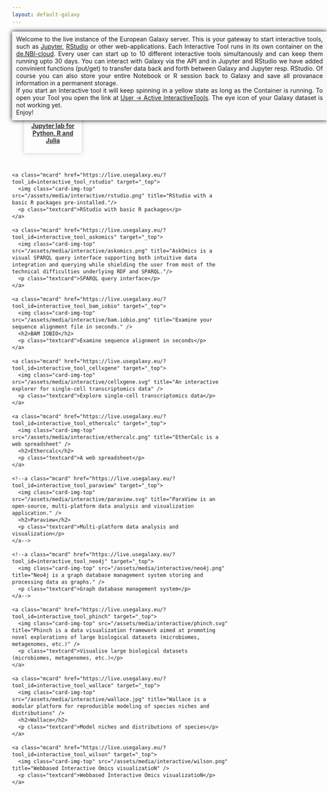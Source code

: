 ```yaml
---
layout: default-galaxy
---
```

<style type="text/css">
#maincontainer {
width: 100% !important;
padding-left: 0px !important;
}

.mcard {
  box-shadow: 0px 0px 10px #ccc;
  display: flex;
  width: 21%;
  flex-direction: column;
  margin: 2em;
  padding: 1em;
}
.mcard .card-img-top {
  width: 100%;
}
.mcard h2{
  text-align: center;
  color: #333;
  padding: 0.5em;
}
.mcard:hover {
  box-shadow: 0px 0px 10px black;
}

.flex-container {
  padding: 0;
  margin: 0;
  list-style: none;

  display: -webkit-box;
  display: -moz-box;
  display: -ms-flexbox;
  display: -webkit-flex;
  display: flex;

  -webkit-flex-flow: row wrap;
  justify-content: flex-start;
  margin-top: 7%;
}

.mcard img {
margin: auto;
}

.live-header-text {
  text-align: justify;
  overflow: hidden;
  position: fixed;
  padding: 1%;
  background-color: #f8f8f8;
  box-shadow: 0px 0px 10px black;
}

.textcard {
  margin-bottom: 0.5em;
  color: #333;
  text-align: center;
  font-weight: bold;
}

</style>
<div class="live-header-text">
    Welcome to the live instance of the European Galaxy server. This is your gateway to start interactive tools, such as
    <a href="https://jupyter.org/">Jupyter</a>, <a href="https://rstudio.com/">RStudio</a> or other web-applications.
    Each Interactive Tool runs in its own container on the <a href="https://www.denbi.de/cloud" target="_blank">de.NBI-cloud</a>. 
    Every user can start up to 10 different interactive tools simultanously and can keep them running upto 30 days.
    You can interact with Galaxy via the API and in Jupyter and RStudio we have added convinient functions (put/get) to transfer data
    back and forth between Galaxy and Jupyter resp. RStudio. Of course you can also store your entire Notebook or R session back to Galaxy and
    save all provanace information in a permanent storage.
    <br/>
    If you start an Interactive tool it will keep spinning in a yellow state as long as the Container is running. To open your Tool you open the link
    at <a href="https://live.usegalaxy.eu/interactivetool_entry_points/list" target="_top">User → Active InteractiveTools</a>. The eye icon of your Galaxy dataset
    is not working yet.
    <br/>
    Enjoy!
</div>
<br/>
<div class="flex-container">
    <a class="mcard" href="https://live.usegalaxy.eu/?tool_id=interactive_tool_jupyter_notebook" target="_top">
      <img class="card-img-top" src="https://jupyter.org/assets/main-logo.svg" title="Jupyter Lab with various kernerls including Python, R and Julia" />
      <p class="textcard">Jupyter lab for Python, R and Julia</p>
    </a>

    <a class="mcard" href="https://live.usegalaxy.eu/?tool_id=interactive_tool_rstudio" target="_top">
      <img class="card-img-top" src="/assets/media/interactive/rstudio.png" title="RStudio with a basic R packages pre-installed."/>
      <p class="textcard">RStudio with basic R packages</p>
    </a>

    <a class="mcard" href="https://live.usegalaxy.eu/?tool_id=interactive_tool_askomics" target="_top">
      <img class="card-img-top" src="/assets/media/interactive/askomics.png" title="AskOmics is a visual SPARQL query interface supporting both intuitive data integration and querying while shielding the user from most of the technical difficulties underlying RDF and SPARQL."/>
      <p class="textcard">SPARQL query interface</p>
    </a>

    <a class="mcard" href="https://live.usegalaxy.eu/?tool_id=interactive_tool_bam_iobio" target="_top">
      <img class="card-img-top" src="/assets/media/interactive/bam.iobio.png" title="Examine your sequence alignment file in seconds." />
      <h2>BAM IOBIO</h2>
      <p class="textcard">Examine sequence alignment in seconds</p>
    </a>

    <a class="mcard" href="https://live.usegalaxy.eu/?tool_id=interactive_tool_cellxgene" target="_top">
      <img class="card-img-top" src="/assets/media/interactive/cellxgene.svg" title="An interactive explorer for single-cell transcriptomics data" />
      <p class="textcard">Explore single-cell transcriptomics data</p>
    </a>

    <a class="mcard" href="https://live.usegalaxy.eu/?tool_id=interactive_tool_ethercalc" target="_top">
      <img class="card-img-top" src="/assets/media/interactive/ethercalc.png" title="EtherCalc is a web spreadsheet" />
      <h2>Ethercalc</h2>
      <p class="textcard">A web spreadsheet</p>
    </a>

    <!--a class="mcard" href="https://live.usegalaxy.eu/?tool_id=interactive_tool_paraview" target="_top">
      <img class="card-img-top" src="/assets/media/interactive/paraview.svg" title="ParaView is an open-source, multi-platform data analysis and visualization application." />
      <h2>Paraview</h2>
      <p class="textcard">Multi-platform data analysis and visualization</p>
    </a-->

    <!--a class="mcard" href="https://live.usegalaxy.eu/?tool_id=interactive_tool_neo4j" target="_top">
      <img class="card-img-top" src="/assets/media/interactive/neo4j.png" title="Neo4j is a graph database management system storing and processing data as graphs." />
      <p class="textcard">Graph database management system</p>
    </a-->

    <a class="mcard" href="https://live.usegalaxy.eu/?tool_id=interactive_tool_phinch" target="_top">
      <img class="card-img-top" src="/assets/media/interactive/phinch.svg" title="Phinch is a data visualization framework aimed at promoting novel explorations of large biological datasets (microbiomes, metagenomes, etc.)" />
      <p class="textcard">Visualise large biological datasets (microbiomes, metagenomes, etc.)</p>
    </a>

    <a class="mcard" href="https://live.usegalaxy.eu/?tool_id=interactive_tool_wallace" target="_top">
      <img class="card-img-top" src="/assets/media/interactive/wallace.jpg" title="Wallace is a modular platform for reproducible modeling of species niches and distributions" />
      <h2>Wallace</h2>
      <p class="textcard">Model niches and distributions of species</p>
    </a>

    <a class="mcard" href="https://live.usegalaxy.eu/?tool_id=interactive_tool_wilson" target="_top">
      <img class="card-img-top" src="/assets/media/interactive/wilson.png" title="Webbased Interactive Omics visualizatioN" />
      <p class="textcard">Webbased Interactive Omics visualizatioN</p>
    </a>
</div>
